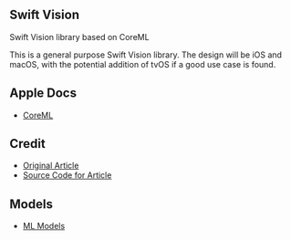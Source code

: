 ## Swift Vision
Swift Vision library based on CoreML

This is a general purpose Swift Vision library. The design will be iOS and macOS, with the potential addition of tvOS if a good use case is found.

## Apple Docs

- [CoreML](https://developer.apple.com/documentation/coreml)

## Credit

- [Original Article](http://www.stringcode.co.uk/mlcamera/)
- [Source Code for Article](https://github.com/stringcode86/MLCameraDemo/)

## Models

- [ML Models](https://github.com/tensorflow/models/tree/master/inception)
